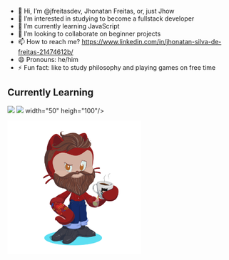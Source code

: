  <link rel="stylesheet" type='text/css' href="https://cdn.jsdelivr.net/gh/devicons/devicon@latest/devicon.min.css" />
 
- 👋 Hi, I’m @jfreitasdev, Jhonatan Freitas, or, just Jhow
- 👀 I’m interested in studying to become a fullstack developer
- 🌱 I’m currently learning JavaScript
- 💞️ I’m looking to collaborate on beginner projects
- 📫 How to reach me?  https://www.linkedin.com/in/jhonatan-silva-de-freitas-21474612b/
- 😄 Pronouns: he/him
- ⚡ Fun fact: like to study philosophy and playing games on free time

## Currently Learning
<img src="https://cdn.jsdelivr.net/gh/devicons/devicon@latest/icons/javascript/javascript-original.svg" width="50" heigh="100" />  <img src="https://cdn.jsdelivr.net/gh/devicons/devicon@latest/icons/nodejs/nodejs-original.svg" /> width="50" heigh="100"/>
          
          

<img src="octocat-1732123999813.png" width="300" heigh="600">
